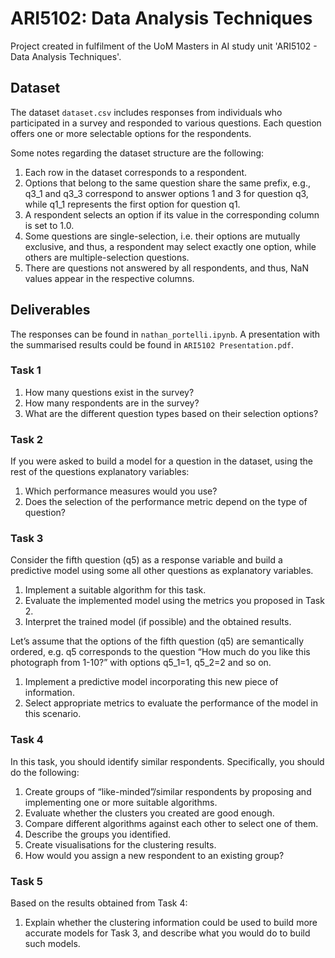# ARI5102: Data Analysis Techniques
Project created in fulfilment of the UoM Masters in AI study unit 'ARI5102 - Data Analysis Techniques'.

## Dataset

The dataset `dataset.csv` includes responses from individuals who participated in a survey and responded to various questions. Each question offers one or more selectable options for the respondents. 

Some notes regarding the dataset structure are the following: 
1. Each row in the dataset corresponds to a respondent. 
2. Options that belong to the same question share the same prefix, e.g., q3\_1 and q3\_3 correspond to answer options 1 and 3 for question q3, while q1_1 represents the first 
option for question q1. 
3. A respondent selects an option if its value in the corresponding column is set to 1.0. 
4. Some questions are single-selection, i.e. their options are mutually exclusive, and thus, a respondent may select exactly one option, while others are multiple-selection questions. 
5. There are questions not answered by all respondents, and thus, NaN values appear in the respective columns. 

## Deliverables

The responses can be found in `nathan_portelli.ipynb`. A presentation with the summarised results could be found in `ARI5102 Presentation.pdf`.

### Task 1
1. How many questions exist in the survey?
2. How many respondents are in the survey?
3. What are the different question types based on their selection options?

### Task 2
If you were asked to build a model for a question in the dataset, using the rest of the questions explanatory variables:  
1. Which performance measures would you use?
2. Does the selection of the performance metric depend on the type of question?

### Task 3

Consider the fifth question (q5) as a response variable and build a predictive model using some all other questions as explanatory variables. 
1. Implement a suitable algorithm for this task.
2. Evaluate the implemented model using the metrics you proposed in Task 2.
3. Interpret the trained model (if possible) and the obtained results.

Let’s assume that the options of the fifth question (q5) are semantically ordered, e.g. q5 corresponds to the question “How much do you like this photograph from 1-10?” with options q5_1=1, q5_2=2 and so on.  
1. Implement a predictive model incorporating this new piece of information.
2. Select appropriate metrics to evaluate the performance of the model in this scenario.

### Task 4

In this task, you should identify similar respondents. Specifically, you should do the following: 
1. Create groups of “like-minded”/similar respondents by proposing and implementing one or more suitable algorithms.
2. Evaluate whether the clusters you created are good enough.
3. Compare different algorithms against each other to select one of them.
4. Describe the groups you identified.
5. Create visualisations for the clustering results.
6. How would you assign a new respondent to an existing group?

### Task 5

Based on the results obtained from Task 4: 
1. Explain whether the clustering information could be used to build more accurate models for Task 3, and describe what you would do to build such models.

